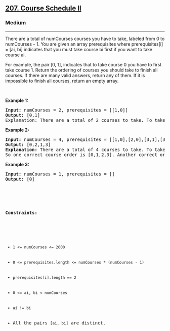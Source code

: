 <h2><a href="https://leetcode.com/problems/course-schedule-ii/">207. Course Schedule II
</a></h2><h3>Medium</h3><hr><div><p>There are a total of numCourses courses you have to take, labeled from 0 to numCourses - 1. You are given an array prerequisites where prerequisites[i] = [ai, bi] indicates that you must take course bi first if you want to take course ai.

For example, the pair [0, 1], indicates that to take course 0 you have to first take course 1.
Return the ordering of courses you should take to finish all courses. If there are many valid answers, return any of them. If it is impossible to finish all courses, return an empty array.

<p>&nbsp;</p>
<p><strong>Example 1:</strong></p>
<pre><strong>Input:</strong> numCourses = 2, prerequisites = [[1,0]]
<strong>Output:</strong> [0,1]
<string>Explanation:</strong> There are a total of 2 courses to take. To take course 1 you should have finished course 0. So the correct course order is [0,1].
</pre>

<p><strong>Example 2:</strong></p>
<pre><strong>Input:</strong> numCourses = 4, prerequisites = [[1,0],[2,0],[3,1],[3,2]]
<strong>Output:</strong> [0,2,1,3]
<strong>Explanation:</strong> There are a total of 4 courses to take. To take course 3 you should have finished both courses 1 and 2. Both courses 1 and 2 should be taken after you finished course 0.
So one correct course order is [0,1,2,3]. Another correct ordering is [0,2,1,3].
</pre>

<p><strong>Example 3:</strong></p>
<pre><strong>Input:</strong> numCourses = 1, prerequisites = []
<strong>Output:</strong> [0]


<p>&nbsp;</p>
<p><strong>Constraints:</strong></p>

<ul>
	<li><code>1 <= numCourses <= 2000</code></li>
    <li><code>0 <= prerequisites.length <= numCourses * (numCourses - 1)</code></li>
    <li><code>prerequisites[i].length == 2</code></li>
    <li><code>0 <= ai, bi < numCourses</code></li>
    <li><code>ai != bi</code></li>
    <li>All the pairs <code>[ai, bi]</code> are distinct.</li>
</ul>
</div>